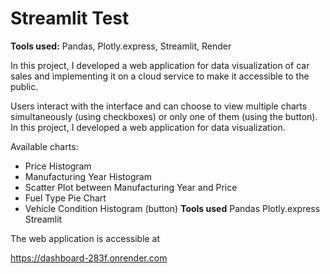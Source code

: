 # Streamlit Test

**Tools used:** Pandas, Plotly.express, Streamlit, Render

In this project, I developed a web application for data visualization of car sales and implementing it on a cloud service to make it accessible to the public.

Users interact with the interface and can choose to view multiple charts simultaneously (using checkboxes) or only one of them (using the button).
In this project, I developed a web application for data visualization.

Available charts:
- Price Histogram
- Manufacturing Year Histogram
- Scatter Plot between Manufacturing Year and Price
- Fuel Type Pie Chart
- Vehicle Condition Histogram (button)
**Tools used**
Pandas
Plotly.express
Streamlit

The web application is accessible at 

https://dashboard-283f.onrender.com
